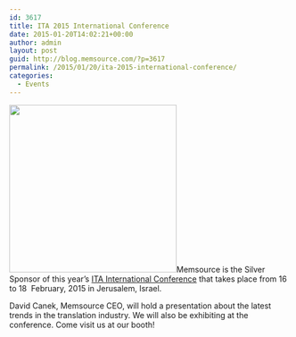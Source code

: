 ```yaml
---
id: 3617
title: ITA 2015 International Conference
date: 2015-01-20T14:02:21+00:00
author: admin
layout: post
guid: http://blog.memsource.com/?p=3617
permalink: /2015/01/20/ita-2015-international-conference/
categories:
  - Events
---
```

[<img class="alignleft size-full wp-image-3624" title="ITA International Conference" src="/wp-content/uploads/2015/01/image001-12.jpg" alt="" width="300" />](http://www.ita.org.il/index.php?cnt=_conferences&lang=english)Memsource is the Silver Sponsor of this year’s [ITA International Conference](http://www.ita.org.il/index.php?cnt=_conferences&lang=english) that takes place from 16 to 18  February, 2015 in Jerusalem, Israel.<!--more-->

David Canek, Memsource CEO, will hold a presentation about the latest trends in the translation industry. We will also be exhibiting at the conference. Come visit us at our booth!